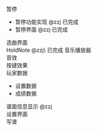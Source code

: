 暂停
- 暂停功能实现 @zzj 已完成
- 暂停界面 @zzj 已完成

选曲界面\
HoldNote @zzj\ 已完成
音乐播放器\
音效\
按键效果\
玩家数据
- 设置数据
- 成绩数据

谱面信息显示 @zzj\
设置界面\
写谱
